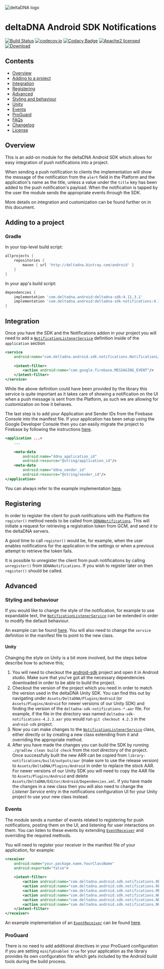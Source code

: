 ![deltaDNA logo](https://deltadna.com/wp-content/uploads/2015/06/deltadna_www@1x.png)

# deltaDNA Android SDK Notifications
[![Build Status](https://travis-ci.org/deltaDNA/android-sdk.svg)](https://travis-ci.org/deltaDNA/android-sdk)
[![codecov.io](https://codecov.io/github/deltaDNA/android-sdk/coverage.svg)](https://codecov.io/github/deltaDNA/android-sdk)
[![Codacy Badge](https://api.codacy.com/project/badge/grade/b5546fd90d3b4b2182961602da6086d8)](https://www.codacy.com/app/deltaDNA/android-sdk)
[![Apache2 licensed](https://img.shields.io/badge/license-Apache-blue.svg)](./LICENSE)
[![Download](https://api.bintray.com/packages/deltadna/android/deltadna-sdk/images/download.svg)](https://bintray.com/deltadna/android/deltadna-sdk/_latestVersion)

## Contents
* [Overview](#overview)
* [Adding to a project](#adding-to-a-project)
* [Integration](#integration)
* [Registering](#registering)
* [Advanced](#advanced)
 * [Styling and behaviour](#styling-and-behaviour)
  * [Unity](#unity)
 * [Events](#events)
 * [ProGuard](#proguard)
* [FAQs](#faqs)
* [Changelog](#changelog)
* [License](#license)

## Overview
This is an add-on module for the deltaDNA Android SDK which allows for easy integration of push notifications into a project.

When sending a push notification to clients the implementation will show the message of the notification from the `alert` field in the Platform and the application's name as the title, unless a value under the `title` key has been added to the push notification's payload. When the notification is tapped by the user the module sends the appropriate events through the SDK.

More details on integration and customization can be found further on in this document.

## Adding to a project
### Gradle
In your top-level build script:
```groovy
allprojects {
    repositories {
        maven { url 'http://deltadna.bintray.com/android' }
    }
}
```
In your app's build script:
```groovy
dependencies {
    implementation 'com.deltadna.android:deltadna-sdk:4.11.3.1'
    implementation 'com.deltadna.android:deltadna-sdk-notifications:4.11.3.1'
}
```

## Integration
Once you have the SDK and the Notifications addon in your project you will need to add a [`NotificationListenerService`](src/main/java/com/deltadna/android/sdk/notifications/NotificationListenerService.java) definition inside of the `application` section
```xml
<service
    android:name="com.deltadna.android.sdk.notifications.NotificationListenerService">
    
    <intent-filter>
        <action android:name="com.google.firebase.MESSAGING_EVENT"/>
    </intent-filter>
</service>
```
While the above definition could have been provided by the library this service is quite important as it takes care of showing a notification on the UI when a push message is sent from the Platform, as such we are allowing for customization on how it behaves.

The last step is to add your Application and Sender IDs from the Firebase Console into the manifest file. If your application has been setup using the Google Developer Console then you can easily migrate the project to Firebase by following the instructions [here](https://firebase.google.com/support/guides/google-android#migrate_your_console_project).
```xml
<application ...>
    ...
    
    <meta-data
        android:name="ddna_application_id"
        android:resource="@string/application_id"/>
    <meta-data
        android:name="ddna_sender_id"
        android:resource="@string/sender_id"/>
</application>
```

You can always refer to the example implementation [here](../examples/notifications).

## Registering
In order to register the client for push notifications with the Platform the `register()` method needs to be called from [`DDNANotifications`](src/main/java/com/deltadna/android/sdk/notifications/DDNANotifications.java). This will initiate a request for retrieving a registration token from GCM, and send it to the deltaDNA servers.

A good time to call `register()` would be, for example, when the user enables notifications for the application in the settings or when a previous attempt to retrieve the token fails.

It is possible to unregister the client from push notifications by calling `unregister()` from `DDNANotifications`. If you wish to register later on then `register()` should be called.

## Advanced
### Styling and behaviour
If you would like to change the style of the notification, for example to use expandable text, the [`NotificationListenerService`](src/main/java/com/deltadna/android/sdk/notifications/NotificationListenerService.java) can be extended in order to modify the default behaviour.

An example can be found [here](../examples/notifications-style/src/main/java/com/deltadna/android/sdk/notifications/example/StyledNotificationListenerService.java). You will also need to change the `service` definition in the manifest file to point to the new class.

#### Unity
Changing the style on Unity is a bit more involved, but the steps below describe how to achieve this;
1.  You will need to checkout the [android-sdk](https://github.com/deltaDNA/android-sdk) project and open it in Android studio. Make sure that you've got all the necessary dependencies downloaded in order to be able to build the project.
2.  Checkout the version of the project which you need in order to match the version used in the deltaDNA Unity SDK. You can find this out by navigating under `Assets/DeltaDNA/Plugins/Android` (or `Assets/Plugins/Android` for newer versions of our Unity SDK) and finding the version of the `deltadna-sdk-notifications-*.aar` file. For example, if the file in the directory was named `deltadna-sdk-notifications-4.2.3.aar` you would run `git checkout 4.2.3` in the `android-sdk` project.
3.  Now you can make changes to the [`NotificationListenerService`](src/main/java/com/deltadna/android/sdk/notifications/NotificationListenerService.java) class, either directly or by creating a new class extending from it and overriding the appropriate method.
4.  After you have made the changes you can build the SDK by running `./gradlew clean build check` from the root directory of the project. Once successfully built the new ARR can be copied from `library-notifications/build/outputs/aar` (make sure to use the release version) to `Assets/DeltaDNA/Plugins/Android` in order to replace the stock AAR. For newer versions of our Unity SDK you will need to copy the AAR file to `Assets/Plugins/Android` and delete `Assets/DeltaDNA/Editor/Android/Dependencies.xml`. If you have made the changes in a new class then you will also need to change the *Listener Service* entry in the notifications configuration UI for your Unity project to use your new class instead.

### Events
The module sends a number of events related to registering for push notifications, posting them on the UI, and listening for user interactions on them. You can listen to these events by extending [`EventReceiver`](src/main/java/com/deltadna/android/sdk/notifications/EventReceiver.java) and overriding the required methods.

You will need to register your receiver in the manifest file of your application, for example:
```xml
<receiver
    android:name="your.package.name.YourClassName"
    android:exported="false">
    
    <intent-filter>
        <action android:name="com.deltadna.android.sdk.notifications.REGISTERED"/>
        <action android:name="com.deltadna.android.sdk.notifications.REGISTRATION_FAILED"/>
        <action android:name="com.deltadna.android.sdk.notifications.MESSAGE_RECEIVED"/>
        <action android:name="com.deltadna.android.sdk.notifications.NOTIFICATION_POSTED"/>
        <action android:name="com.deltadna.android.sdk.notifications.NOTIFICATION_OPENED"/>
        <action android:name="com.deltadna.android.sdk.notifications.NOTIFICATION_DISMISSED"/>
    </intent-filter>
</receiver>
```

An example implementation of an [`EventReceiver`](src/main/java/com/deltadna/android/sdk/notifications/EventReceiver.java) can be found [here](../examples/notifications/src/main/java/com/deltadna/android/sdk/notifications/example/ExampleReceiver.java).

### ProGuard
There is no need to add additional directives in your ProGuard configuration if you are setting `minifyEnabled true` for your application as the library provides its own configuration file which gets included by the Android build tools during the build process.
